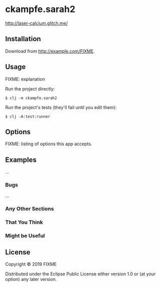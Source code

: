 # ckampfe.sarah2

http://laser-calcium.glitch.me/

## Installation

Download from http://example.com/FIXME.

## Usage

FIXME: explanation

Run the project directly:

    $ clj -m ckampfe.sarah2

Run the project's tests (they'll fail until you edit them):

    $ clj -A:test:runner

## Options

FIXME: listing of options this app accepts.

## Examples

...

### Bugs

...

### Any Other Sections
### That You Think
### Might be Useful

## License

Copyright © 2019 FIXME

Distributed under the Eclipse Public License either version 1.0 or (at
your option) any later version.
